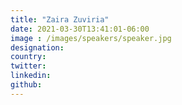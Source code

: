 ```yaml
---
title: "Zaira Zuviria"
date: 2021-03-30T13:41:01-06:00
image : /images/speakers/speaker.jpg
designation: 
country: 
twitter: 
linkedin: 
github: 
---
```


